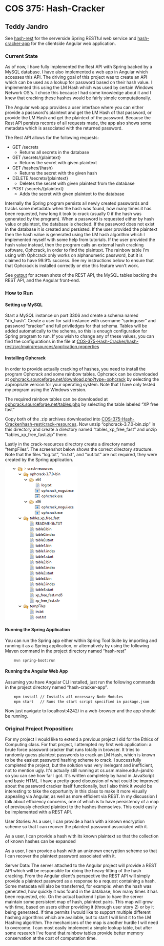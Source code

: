 # COS 375: Hash-Cracker
## Teddy Jandro

See [hash-rest](./hash-rest) for the serverside Spring RESTful web service and [hash-cracker-app](./hash-cracker-app) for the clientside Angular web application.

### Current State

As of now, I have fully implemented the Rest API with Spring backed by a MySQL database. I have also implemented a web app in Angular which accesses this API. The driving goal of this project was to create an API which can be used as a lookup for password based on their hash value. I implemented this using the LM Hash which was used by certain Windows Network OS's. I chose this because I had some knowledge about it and I knew that cracking these hashes would be fairly simple computationally. 

The Angular web app provides a user interface where you can either provide a password's plaintext and get the LM Hash of that password, or provide the LM Hash and get the plaintext of the password. Because the Rest API persists records of all requests made, the app also shows some metadata which is associated with the returned password.

The Rest API allows for the following requests:
* GET /secrets
	* Returns all secrets in the database
* GET /secrets/{plaintext}
	* Returns the secret with given plaintext
* GET /hashes/{hash}
	* Returns the secret with the given hash
* DELETE /secrets/{plaintext}
	* Deletes the secret with given plaintext from the database
* POST /secrets/{plaintext}
	* Adds the secret with given plaintext to the database

Internally the Spring program persists all newly created passwords and tracks some metadata: when the hash was found, how many times it has been requested, how long it took to crack (usually 0 if the hash was generated by the program). When a password is requested either by hash value or plaintext, the database is checked. 
If the password does not exist in the database it is created and persisted. If the user provided the plaintext then the hash value is generated using the LM hash algorithm which I implemented myself with some help from tutorials. If the user provided the hash value instead, then the program calls an external hash cracking software, Ophcrack, in order to find the plaintext. The rainbow table I'm using with Ophcrack only works on alphanumeric password, but it is claimed to have 99.9% success. See my instructions below to ensure that that Ophcrack is installed correctly or else this feature won't work.

See [output](./output) for screen shots of the REST API, the MySQL tables backing the REST API, and the Angular front-end.

### How to Run

#### Setting up MySQL
Start a MySQL instance on port 3306 and create a schema named “db_hash”. Create a user for said instance with username “springuser” and password “cracker” and full priviledges for that schema. Tables will be added automatically to the schema, so this is enough configuration for Spring program to run. If you wish to change any of these values, you can find the configurations in the file at 
	[COS-375-Hash-Cracker/hash-rest/src/main/resources/application.properties](./hash-rest/src/main/resources/application.properties)

#### Installing Ophcrack
In order to provide actually cracking of hashes, you need to install the program Ophcrack and some rainbow tables. Ophcrack can be downloaded at [ophcrack.sourceforge.net/download.php?type=ophcrack](http://ophcrack.sourceforge.net/download.php?type=ophcrack) by selecting the appropriate version for your operating system. Note that I have only tested my program using the Windows version.


The required rainbow tables can be downloaded at [ophcrack.sourceforge.net/tables.php](http://ophcrack.sourceforge.net/tables.php) by selecting the table labeled “XP free fast”


Copy both of the .zip archives downloaded into [COS-375-Hash-Cracker/hash-rest/crack-resources](./hash-rest/crack-resources). Now unzip “ophcrack-3.7.0-bin.zip” in this directory and create a directory named “tables_xp_free_fast” and unzip “tables_xp_free_fast.zip” there. 

Lastly in the crack-resources directory create a directory named “tempFiles”. The screenshot below shows the correct directory structure. Note that the files “log.txt”, “in.txt”, and “out.txt” are not required, they were created by the Spring application.

![Example of crack-resources](./hash-rest/crack-resources/example.PNG)

#### Running the Spring Application
You can run the Spring app either within Spring Tool Suite by importing and running it as a Spring application, or alternatively by using the following Maven command in the project directory named “hash-rest”
````
    mvn spring-boot:run
````
#### Running the Angular Web App
Assuming you have Angular CLI installed, just run the following commands in the project directory named “hash-cracker-app”.
````
    npm install // Installs all necessary Node Modules
    npm start	// Runs the start script specified in package.json
````
Now just navigate to localhost:4242/ in a web-browser and the app should be running.

### Original Project Proposition: 

  For my project I would like to extend a previous project I did for the Ethics of Computing class. For that project, I attempted my first web application: a brute force password cracker that runs totally in browser. It tries to randomly guess plaintext passwords to crack an LM Hash, which is known to be the easiest password hashing scheme to crack. 
  I successfully completed the project, but the solution was very inelegant and inefficient, not to mention ugly. It's actually still running at cs.usm.maine.edu/~jandro so you can see how far I got. It's written completely by hand in JavaScript and basic HTML. I have a pretty good discussion of what could be improved about the password cracker itself functionally, but I also think it would be interesting to take the opportunity in this class to make it more visually appealing via Angular, as well as more efficient via REST.
  In my discussion I talk about efficiency concerns, one of which is to have persistency of a map of previously checked plaintext to the  hashes themselves. This could easily be implemented with a REST API. 
  
User Stories:
  As a user, I can provide a hash with a known encryption scheme so that I can recover the plaintext password associated with it.
	
  As a user, I can provide a hash with its known plaintext so that the collection of known hashes can be expanded
	
  As a user, I can provice a hash with an unknown encryption scheme so that I can recover the plaintext password associated with it.

Server Data:
  The server attached to the Angular project will provide a REST API which will be responsible for doing the heavy-lifting of the hash cracking. From the Angular client's perspective the REST API will simply provide a plaintext password as a response to a request containing a hash. Some metadata will also be transferred, for example: when the hash was generated, how quickly it was found in the database, how many times it has been requested, etc. On the actual backend I plan to have the server maintain some persistent map of hash, plaintext pairs. This map will grow with time, based on users either providing it (through user story 2) or by it being generated. 
  If time permits I would like to support multiple different hashing algorithms which are available, but to start I will limit it to the LM Hashing algorithm. The mechanisms of the map is another hurdle I will need to overcome. I can most easily implement a simple lookup table, but after some research I've found that rainbow tables provide better memory conservation at the cost of computation time. 
